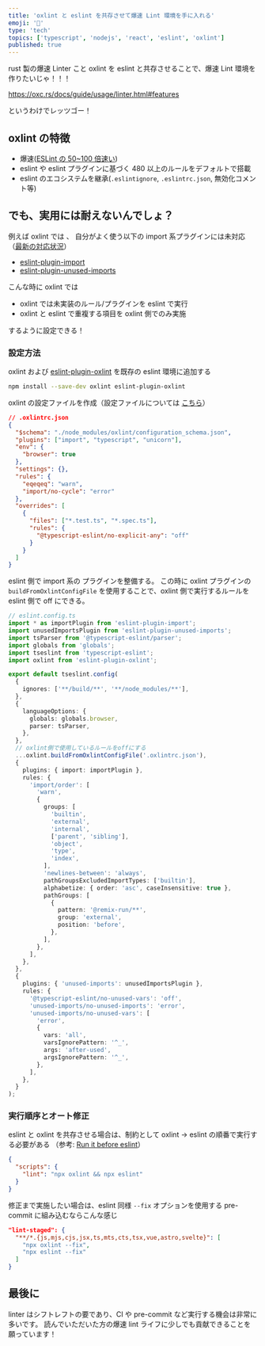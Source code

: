 ```yaml
---
title: 'oxlint と eslint を共存させて爆速 Lint 環境を手に入れる'
emoji: '🐶'
type: 'tech'
topics: ['typescript', 'nodejs', 'react', 'eslint', 'oxlint']
published: true
---
```


rust 製の爆速 Linter こと oxlint を eslint と共存させることで、爆速 Lint 環境を作りたいじゃ！！！

https://oxc.rs/docs/guide/usage/linter.html#features

というわけでレッツゴー！

## oxlint の特徴

- 爆速([ESLint の 50~100 倍速い](https://github.com/oxc-project/bench-javascript-linter?tab=readme-ov-file#oxlint-vs-eslint-v9))
- eslint や eslint プラグインに基づく 480 以上のルールをデフォルトで搭載
- eslint のエコシステムを継承(`.eslintignore`, `.eslintrc.json`, 無効化コメント等)

## でも、実用には耐えないんでしょ？

例えば oxlint では 、 自分がよく使う以下の import 系プラグインには未対応
（[最新の対応状況](https://github.com/oxc-project/oxc/issues/481)）

- [eslint-plugin-import](https://github.com/import-js/eslint-plugin-import)
- [eslint-plugin-unused-imports](https://github.com/sweepline/eslint-plugin-unused-imports)

こんな時に oxlint では

- oxlint では未実装のルール/プラグインを eslint で実行
- oxlint と eslint で重複する項目を oxlint 側でのみ実施

するように設定できる！

### 設定方法

oxlint および [eslint-plugin-oxlint](https://github.com/oxc-project/eslint-plugin-oxlint) を既存の eslint 環境に追加する

```sh
npm install --save-dev oxlint eslint-plugin-oxlint
```

oxlint の設定ファイルを作成（設定ファイルについては [こちら](https://oxc.rs/docs/guide/usage/linter/config.html)）

```json
// .oxlintrc.json
{
  "$schema": "./node_modules/oxlint/configuration_schema.json",
  "plugins": ["import", "typescript", "unicorn"],
  "env": {
    "browser": true
  },
  "settings": {},
  "rules": {
    "eqeqeq": "warn",
    "import/no-cycle": "error"
  },
  "overrides": [
    {
      "files": ["*.test.ts", "*.spec.ts"],
      "rules": {
        "@typescript-eslint/no-explicit-any": "off"
      }
    }
  ]
}
```

eslint 側で import 系の プラグインを整備する。
この時に oxlint プラグインの `buildFromOxlintConfigFile` を使用することで、oxlint 側で実行するルールを eslint 側で off にできる。

```ts
// eslint.config.ts
import * as importPlugin from 'eslint-plugin-import';
import unusedImportsPlugin from 'eslint-plugin-unused-imports';
import tsParser from '@typescript-eslint/parser';
import globals from 'globals';
import tseslint from 'typescript-eslint';
import oxlint from 'eslint-plugin-oxlint';

export default tseslint.config(
  {
    ignores: ['**/build/**', '**/node_modules/**'],
  },
  {
    languageOptions: {
      globals: globals.browser,
      parser: tsParser,
    },
  },
  // oxlint側で使用しているルールをoffにする
  ...oxlint.buildFromOxlintConfigFile('.oxlintrc.json'),
  {
    plugins: { import: importPlugin },
    rules: {
      'import/order': [
        'warn',
        {
          groups: [
            'builtin',
            'external',
            'internal',
            ['parent', 'sibling'],
            'object',
            'type',
            'index',
          ],
          'newlines-between': 'always',
          pathGroupsExcludedImportTypes: ['builtin'],
          alphabetize: { order: 'asc', caseInsensitive: true },
          pathGroups: [
            {
              pattern: '@remix-run/**',
              group: 'external',
              position: 'before',
            },
          ],
        },
      ],
    },
  },
  {
    plugins: { 'unused-imports': unusedImportsPlugin },
    rules: {
      '@typescript-eslint/no-unused-vars': 'off',
      'unused-imports/no-unused-imports': 'error',
      'unused-imports/no-unused-vars': [
        'error',
        {
          vars: 'all',
          varsIgnorePattern: '^_',
          args: 'after-used',
          argsIgnorePattern: '^_',
        },
      ],
    },
  }
);
```

### 実行順序とオート修正

eslint と oxlint を共存させる場合は、制約として oxlint → eslint の順番で実行する必要がある
（参考: [Run it before eslint](https://github.com/oxc-project/eslint-plugin-oxlint?tab=readme-ov-file#run-it-before-eslint)）

```json
{
  "scripts": {
    "lint": "npx oxlint && npx eslint"
  }
}
```

修正まで実施したい場合は、eslint 同様 `--fix` オプションを使用する
pre-commit に組み込むならこんな感じ

```json
"lint-staged": {
  "**/*.{js,mjs,cjs,jsx,ts,mts,cts,tsx,vue,astro,svelte}": [
    "npx oxlint --fix",
    "npx eslint --fix"
  ]
}
```

## 最後に

linter はシフトレフトの要であり、CI や pre-commit など実行する機会は非常に多いです。
読んでいただいた方の爆速 lint ライフに少しでも貢献できることを願っています！
